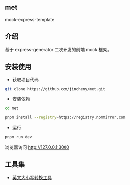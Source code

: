 ## met

mock-express-template

## 介绍
基于 express-generator 二次开发的前端 mock 框架。

## 安装使用

- 获取项目代码

```bash
git clone https://github.com/jincheny/met.git
```

- 安装依赖

```bash
cd met

pnpm install --registry=https://registry.npmmirror.com

```

- 运行

```bash
pnpm run dev

```

浏览器访问 http://127.0.0.1:3000

## 工具集

- [英文大小写转换工具](https://www.bejson.com/convert/uplowercase/)
